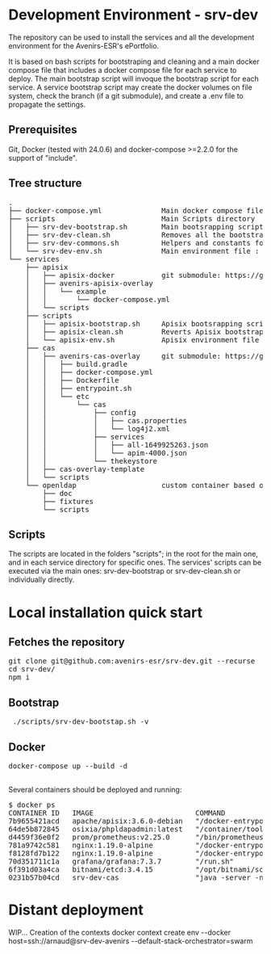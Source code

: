 # Development Environment - srv-dev
The repository can be used to install the services and all the development environment for the Avenirs-ESR's ePortfolio.

It is based on bash scripts for bootstraping and cleaning and a main docker compose file that includes a docker compose file for each service to deploy.
The main bootstrap script will invoque the bootstrap script for each service. A service bootstrap script may create the docker volumes on file system, 
check the branch (if a git submodule), and create a .env file to propagate the settings.

## Prerequisites
Git, Docker (tested with 24.0.6) and docker-compose >=2.2.0 for the support of "include".

## Tree structure

<pre>
. 
├── docker-compose.yml              Main docker compose file
├── scripts                         Main Scripts directory
│   ├── srv-dev-bootstrap.sh        Main bootsrapping script
│   ├── srv-dev-clean.sh            Removes all the bootstrap modifications
│   ├── srv-dev-commons.sh          Helpers and constants for the bash scripts
│   └── srv-dev-env.sh              Main environment file : can override the services environment files.
└── services
    ├── apisix
    │   ├── apisix-docker           git submodule: https://github.com/apache/apisix-docker.git
    │   ├── avenirs-apisix-overlay
    │   │   └── example
    │   │       └── docker-compose.yml
    │   └── scripts                
    ├── scripts                       
    │   ├── apisix-bootstrap.sh     Apisix bootsrapping script
    │   ├── apisix-clean.sh         Reverts Apisix bootstrapping
    │   └── apisix-env.sh           Apisix environment file
    ├── cas
    │   ├── avenirs-cas-overlay     git submodule: https://github.com/apereo/cas-overlay-template.git 
    │   │   ├── build.gradle
    │   │   ├── docker-compose.yml
    │   │   ├── Dockerfile
    │   │   ├── entrypoint.sh
    │   │   └── etc
    │   │       └── cas
    │   │           ├── config
    │   │           │   ├── cas.properties
    │   │           │   └── log4j2.xml
    │   │           ├── services
    │   │           │   ├── all-1649925263.json
    │   │           │   └── apim-4000.json
    │   │           └── thekeystore
    │   ├── cas-overlay-template
    │   └── scripts
    └── openldap                    custom container based on osixia's images
        ├── doc
        ├── fixtures
        └── scripts
</pre>

## Scripts
The scripts are located in the folders "scripts"; in the root for the main one, and in each service directory for specific ones.
The services' scripts can be executed via the main ones: srv-dev-bootstrap or srv-dev-clean.sh or individually directly.


# Local installation quick start

## Fetches the repository
<pre>
git clone git@github.com:avenirs-esr/srv-dev.git --recurse
cd srv-dev/
npm i
</pre>

## Bootstrap
<pre>
 ./scripts/srv-dev-bootstap.sh -v
</pre>

## Docker
<pre>
docker-compose up --build -d

</pre>

Several containers should be deployed and running:

<pre>
$ docker ps
CONTAINER ID   IMAGE                        COMMAND                  CREATED       STATUS       PORTS                                                                                                                                                                                            NAMES
7b9655421acd   apache/apisix:3.6.0-debian   "/docker-entrypoint.…"   2 hours ago   Up 2 hours   0.0.0.0:9080->9080/tcp, :::9080->9080/tcp, 0.0.0.0:9091-9092->9091-9092/tcp, :::9091-9092->9091-9092/tcp, 0.0.0.0:9180->9180/tcp, :::9180->9180/tcp, 0.0.0.0:9443->9443/tcp, :::9443->9443/tcp   apisix
64de5b872845   osixia/phpldapadmin:latest   "/container/tool/run"    2 hours ago   Up 2 hours   443/tcp, 0.0.0.0:8080->80/tcp, :::8080->80/tcp                                                                                                                                                   ldapadmin
d4459f36e0f2   prom/prometheus:v2.25.0      "/bin/prometheus --c…"   2 hours ago   Up 2 hours   0.0.0.0:9090->9090/tcp, :::9090->9090/tcp                                                                                                                                                        apisix_prometheus
781a9742c581   nginx:1.19.0-alpine          "/docker-entrypoint.…"   2 hours ago   Up 2 hours   0.0.0.0:9082->80/tcp, :::9082->80/tcp                                                                                                                                                            apisix_nginx2
f8128fd7b122   nginx:1.19.0-alpine          "/docker-entrypoint.…"   2 hours ago   Up 2 hours   0.0.0.0:9081->80/tcp, :::9081->80/tcp                                                                                                                                                            apisix_nginx1
70d351711c1a   grafana/grafana:7.3.7        "/run.sh"                2 hours ago   Up 2 hours   0.0.0.0:3000->3000/tcp, :::3000->3000/tcp                                                                                                                                                        apisix_grafana
6f391d03a4ca   bitnami/etcd:3.4.15          "/opt/bitnami/script…"   2 hours ago   Up 2 hours   0.0.0.0:2379->2379/tcp, :::2379->2379/tcp, 2380/tcp                                                                                                                                              apisix_etcd
0231b57b04cd   srv-dev-cas                  "java -server -nover…"   2 hours ago   Up 2 hours   0.0.0.0:8443->8443/tcp, :::8443->8443/tcp, 0.0.0.0:8081->8080/tcp, :::8081->8080/tcp 
</pre>

# Distant deployment

WIP...
Creation of the contexts
  docker context create env --docker host=ssh://arnaud@srv-dev-avenirs --default-stack-orchestrator=swarm